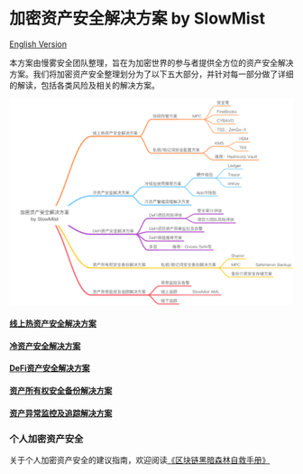 # 加密资产安全解决方案 by SlowMist

[English Version](en/README.md)

本方案由慢雾安全团队整理，旨在为加密世界的参与者提供全方位的资产安全解决方案。我们将加密资产安全整理划分为了以下五大部分，并针对每一部分做了详细的解读，包括各类风险及相关的解决方案。

![](images/Cryptocurrency-Security.png)

#### [线上热资产安全解决方案](Online-Hot-Asset-Security-Solution.md)

#### [冷资产安全解决方案](Cold-Asset-Security-Solution.md)

#### [DeFi资产安全解决方案](DeFi-Asset-Security-Solution.md)

#### [资产所有权安全备份解决方案](Asset-Ownership-Backup-Security-Solution.md)

#### [资产异常监控及追踪解决方案](Asset-Abnormal-Monitoring-And-Tracking-Solution.md)

### 个人加密资产安全
关于个人加密资产安全的建议指南，欢迎阅读[《区块链黑暗森林自救手册》](https://github.com/slowmist/Blockchain-dark-forest-selfguard-handbook)